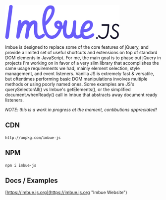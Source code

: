 ![Imbue logo](https://github.com/ghosts/imbue/blob/master/logo.png?raw=true)

Imbue is designed to replace some of the core features of jQuery, and provide a limited set of useful shortcuts and extensions on top of standard DOM elements in JavaScript. For me, the main goal is to phase out jQuery in projects I'm working on in favor of a very slim library that accomplishes the same usage requirements we had, mainly element selection, style management, and event listeners. Vanilla JS is extremely fast & versatile, but oftentimes performing basic DOM manipulations involves multiple methods or using poorly named ones. Some examples are JS's querySelectorAll() vs Imbue's getElements(), or the simplified document.whenReady() call in Imbue that abstracts away document ready listeners.

_NOTE: this is a work in progress at the moment, contibutions appreciated!_

## CDN

`http://unpkg.com/imbue-js`

## NPM

`npm i imbue-js`

## Docs / Examples

[https://imbue.js.org](https://imbue.js.org "Imbue Website")

